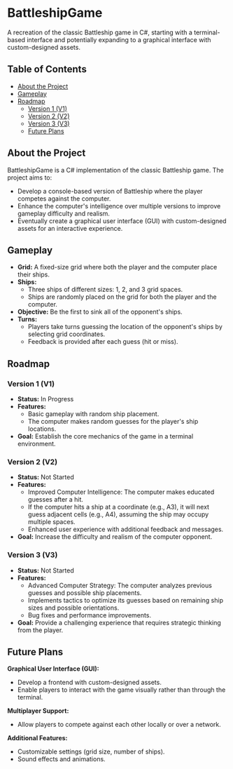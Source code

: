 # BattleshipGame
A recreation of the classic Battleship game in C#, starting with a terminal-based interface and potentially expanding to a graphical interface with custom-designed assets.

## Table of Contents

- [About the Project](#about-the-project)
- [Gameplay](#gameplay)
- [Roadmap](#roadmap)
  - [Version 1 (V1)](#version-1-v1)
  - [Version 2 (V2)](#version-2-v2)
  - [Version 3 (V3)](#version-3-v3)
  - [Future Plans](#future-plans)

## About the Project
BattleshipGame is a C# implementation of the classic Battleship game. The project aims to:

- Develop a console-based version of Battleship where the player competes against the computer.
- Enhance the computer's intelligence over multiple versions to improve gameplay difficulty and realism.
- Eventually create a graphical user interface (GUI) with custom-designed assets for an interactive experience.

## Gameplay
- **Grid:** A fixed-size grid where both the player and the computer place their ships.
- **Ships:**
  - Three ships of different sizes: 1, 2, and 3 grid spaces.
  - Ships are randomly placed on the grid for both the player and the computer.
- **Objective:** Be the first to sink all of the opponent's ships.
- **Turns:**
  - Players take turns guessing the location of the opponent's ships by selecting grid coordinates.
  - Feedback is provided after each guess (hit or miss).

## Roadmap
### Version 1 (V1)
- **Status:**
In Progress
- **Features:**
  - Basic gameplay with random ship placement.
  - The computer makes random guesses for the player's ship locations.
- **Goal:** Establish the core mechanics of the game in a terminal environment.
### Version 2 (V2)
- **Status:**
Not Started
- **Features:**
  - Improved Computer Intelligence: The computer makes educated guesses after a hit.
  - If the computer hits a ship at a coordinate (e.g., A3), it will next guess adjacent cells (e.g., A4), assuming the ship may occupy multiple spaces.
  - Enhanced user experience with additional feedback and messages.
- **Goal:** Increase the difficulty and realism of the computer opponent.
### Version 3 (V3)
- **Status:**
Not Started
- **Features:**
  - Advanced Computer Strategy: The computer analyzes previous guesses and possible ship placements.
  - Implements tactics to optimize its guesses based on remaining ship sizes and possible orientations.
  - Bug fixes and performance improvements.
- **Goal:** Provide a challenging experience that requires strategic thinking from the player.

## Future Plans
**Graphical User Interface (GUI):**
- Develop a frontend with custom-designed assets.
- Enable players to interact with the game visually rather than through the terminal.

**Multiplayer Support:**
- Allow players to compete against each other locally or over a network.

**Additional Features:**
- Customizable settings (grid size, number of ships).
- Sound effects and animations.
